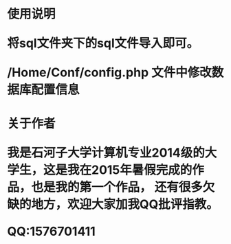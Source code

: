 <h1>使用说明
<P>将sql文件夹下的sql文件导入即可。
<p>/Home/Conf/config.php 文件中修改数据库配置信息

<h1>关于作者
<p>我是石河子大学计算机专业2014级的大学生，这是我在2015年暑假完成的作品，也是我的第一个作品，
还有很多欠缺的地方，欢迎大家加我QQ批评指教。
<p>QQ:1576701411
